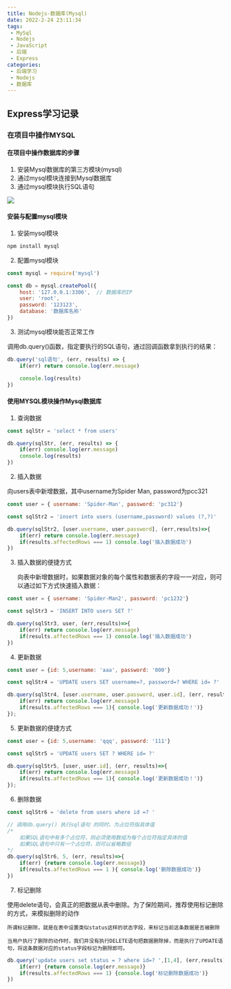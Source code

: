 ```yaml
---
title: Nodejs-数据库(Mysql)
date: 2022-2-24 23:11:34
tags:
 - MySql
 - Nodejs
 - JavaScript
 - 后端
 - Express
categories:
 - 后端学习
 - Nodejs
 - 数据库
---
```


## Express学习记录
### 在项目中操作MYSQL

#### 在项目中操作数据库的步骤

1. 安装Mysql数据库的第三方模块(mysql)
2. 通过mysql模块连接到Mysql数据库
3. 通过mysql模块执行SQL语句

![](./img/mysql.png)

#### 安装与配置mysql模块

1. 安装mysql模块

```js
npm install mysql
```

2. 配置mysql模块

```js
const mysql = require('mysql')

const db = mysql.createPool({
    host: '127.0.0.1:3306',  // 数据库的IP
    user: 'root',
    password: '123123',
    database: '数据库名称'
})
```

3. 测试mysql模块能否正常工作

调用db.query()函数，指定要执行的SQL语句，通过回调函数拿到执行的结果：
```js
db.query('sql语句', (err, results) => {
    if(err) return console.log(err.message)

    console.log(results)
})
```

#### 使用MYSQL模块操作Mysql数据库

1. 查询数据

```js
const sqlStr = 'select * from users'

db.query(sqlStr, (err, results) => {
    if(err) console.log(err.message)
    console.log(results)
})
```

2. 插入数据

向users表中新增数据，其中username为Spider Man, password为pcc321 

```js
const user = { username: 'Spider-Man', password: 'pc312'}

const sqlStr2 = 'insert into users (username,password) values (?,?)'

db.query(sqlStr2, [user.username, user.password], (err,results)=>{
    if(err) return console.log(err.message)
    if(results.affectedRows === 1) console.log('插入数据成功')
})
```

3. 插入数据的便捷方式

    向表中新增数据时，如果数据对象的每个属性和数据表的字段一一对应，则可以通过如下方式快速插入数据：

```js
const user = { username: 'Spider-Man2', password: 'pc1232'}

const sqlStr3 = 'INSERT INTO users SET ?'

db.query(sqlStr3, user, (err,results)=>{
    if(err) return console.log(err.message)
    if(results.affectedRows === 1) console.log('插入数据成功')
})
```

4. 更新数据

```js
const user = {id: 5,username: 'aaa', password: '000'}

const sqlStr4 = 'UPDATE users SET username=?, password=? WHERE id= ?'

db.query(sqlStr4, [user.username, user.password, user.id], (err, results)=>{
    if(err) return console.log(err.message)
    if(results.affectedRows === 1){ console.log('更新数据成功！')}
});
```

5. 更新数据的便捷方式

```js
const user = {id: 5,username: 'qqq', password: '111'}

const sqlStr5 = 'UPDATE users SET ? WHERE id= ?'

db.query(sqlStr5, [user, user.id], (err, results)=>{
    if(err) return console.log(err.message)
    if(results.affectedRows === 1){ console.log('更新数据成功！')}
});
```

6. 删除数据

```js
const sqlStr6 = 'delete from users where id =? '

// 调用db.query() 执行sql语句 的同时，为占位符指具体值
/*
    如果SQL语句中有多个占位符，则必须使用数组为每个占位符指定具体的值
    如果SQL语句中只有一个占位符，则可以省略数组
*/ 
db.query(sqlStr6, 5, (err, results)=>{
    if(err) {return console.log(err.message)}
    if(results.affectedRows === 1 ){ console.log('删除数据成功')}
})
```

7. 标记删除

使用delete语句，会真正的把数据从表中删除。为了保险期间，推荐使用标记删除的方式，来模拟删除的动作

    所谓标记删除，就是在表中设置类似status这样的状态字段，来标记当前这条数据是否被删除

    当用户执行了删除的动作时，我们并没有执行DELETE语句把数据删除掉，而是执行了UPDATE语句，将这条数据对应的status字段标记为删除即可。

```js
db.query('update users set status = ? where id=? ',[1,4], (err,results)=>{
    if(err) {return console.log(err.message)}
    if(results.affectedRows === 1) {console.log('标记删除数据成功')}
})

```